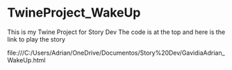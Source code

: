# TwineProject_WakeUp
This is my Twine Project for Story Dev
The code is at the top and here is the link to play the story

file:///C:/Users/Adrian/OneDrive/Documentos/Story%20Dev/GavidiaAdrian_WakeUp.html
